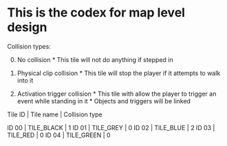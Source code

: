 # This is the codex for map level design

Collision types:

  0. No collision
    * This tile will not do anything if stepped in

  1. Physical clip collision
    * This tile will stop the player if it attempts to walk into it
    
  2. Activation trigger collision
    * This tile with allow the player to trigger an event while standing in it
    * Objects and triggers will be linked

Tile ID | Tile name  | Collision type

ID 00   | TILE_BLACK | 1
ID 01   | TILE_GREY  | 0
ID 02   | TILE_BLUE  | 2
ID 03   | TILE_RED   | 0
ID 04   | TILE_GREEN | 0
